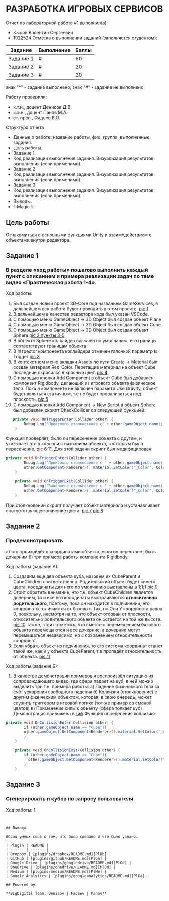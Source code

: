 # РАЗРАБОТКА ИГРОВЫХ СЕРВИСОВ
Отчет по лабораторной работе #1 выполнил(а):
- Кыров Валентин Сергеевич
- 1922524
Отметка о выполнении заданий (заполняется студентом):

| Задание | Выполнение | Баллы |
| ------ | ------ | ------ |
| Задание 1 | # | 60 |
| Задание 2 | # | 20 |
| Задание 3 | # | 20 |

знак "*" - задание выполнено; знак "#" - задание не выполнено;

Работу проверили:
- к.т.н., доцент Денисов Д.В.
- к.э.н., доцент Панов М.А.
- ст. преп., Фадеев В.О.


Структура отчета

- Данные о работе: название работы, фио, группа, выполненные задания.
- Цель работы.
- Задание 1.
- Код реализации выполнения задания. Визуализация результатов выполнения (если применимо).
- Задание 2.
- Код реализации выполнения задания. Визуализация результатов выполнения (если применимо).
- Задание 3.
- Код реализации выполнения задания. Визуализация результатов выполнения (если применимо).
- Выводы.
- ✨Magic ✨

## Цель работы
Ознакомиться с основными функциями Unity и взаимодействием с объектами внутри редактора.

## Задание 1
### В разделе «ход работы» пошагово выполнить каждый пункт с описанием и примера реализации задач по теме видео «Практическая работа 1-4».
Ход работы:
1. Был создан новый проект 3D-Core под названием GameServices, в дальнейшем вся работа будет проходить в этом проекте. [pic 1](https://drive.google.com/file/d/14WnskIyDgGCBZCJIN7sxEGTqSo85K3uU/view?usp=sharing)
2. В дальнейшем в качестве редактора кода был указан VSCode. 
3. С помощью меню GameObject -> 3D Object был создан объект Plane
4. С помощью меню GameObject -> 3D Object был создан объект Cube
5. С помощью меню GameObject -> 3D Object был создан объект Sphere [pic 2 пункты 3-5](https://drive.google.com/file/d/1NId8BSxX67R8x984uoGO-HU-BS2soP7d/view?usp=sharing)
6. В объекте Sphere коллайдер включён по умолчанию, его границы соответствуют границам объекта
7. В Inspector компонента коллайдера отмечен галочкой параметр Is Trigger [pic 3](https://drive.google.com/file/d/1suiYb3clYUGOX7MYqwOU7KanWS_pxrt0/view?usp=sharing)
8. В контекстном меню вкладки Assets по пути Create -> Material был создан материал Red_Color. Перетащив материал на объект Cube последний окрасился в красный цвет. [pic 4](https://drive.google.com/file/d/1kaSXNrKRx7z5n_vF6zVE-6vTm8PY7oOQ/view?usp=sharing)
9. С помощью кнопки Add Component в объект Cube был добавлен компонент Rigidbody, делающий из игрового объекта физическое тело. Пока в компоненте не включен параметр Use Gravity, объект будет являться статичным, т.е не будет проваливаться под плоскость. [pic 5](https://drive.google.com/file/d/1IW48L7jIRSWVtdibaAAunu0FJ2NZLF2t/view?usp=sharing)
10. С помощью кнопки Add Component -> New Script в объект Sphere был добавлен скрипт CheckCollider со следующей функцией:
```csharp
   private void OnTriggerEnter(Collider other) {
        Debug.Log("Произошло столкновение с" + other.gameObject.name);
    }
```
Функция проверяет, было ли пересечение объекта с другим, и указывает это в консоли с названием объекта, с которым было пересечение. [pic 6](https://drive.google.com/file/d/1TkrGM93zCbgRvGa_Z8ukv-87ouX3iYld/view?usp=sharing)
11. Для этой задачи скрипт был модифицирован:
```csharp
private void OnTriggerEnter(Collider other) {
        Debug.Log("Произошло столкновение с " + other.gameObject.name);
        other.GetComponent<Renderer>().material.SetColor("_Color", Color.green);
    }
    
    private void OnTriggerExit(Collider other) {
        Debug.Log("Завершено столкновение с " + other.gameObject.name);
        other.GetComponent<Renderer>().material.SetColor("_Color", Color.red);
    }
```
При столкновении скрипт получает объект материала и устанавливает соответствующее значение цвета. [pic 7](https://drive.google.com/file/d/1Wdn4IqLU_I2BkrAbmgNWSMiT5msZvsiy/view?usp=sharing) [pic 8](https://drive.google.com/file/d/1HL-6SQRZULvYDV8-oy6Xt9fS0Jap31Dn/view?usp=sharing)



## Задание 2
### Продемонстрировать 
а) что произойдёт с координатами объекта, если он перестанет быть дочерним
б) три примера работы компонента Rigidbody.

Ход работы (задание А):
1. Создадим ещё два объекта куба, назовём их CubeParent и CubeChildren соответственно. Родительский объект будет синего цвета, координаты для него по умолчанию выставлены в 1;1;1 [pic 9](https://drive.google.com/file/d/1IFFdAgwFwLdOCQArwBFEQMdqMYRJ26SU/view?usp=sharing)
2. Стоит обратить внимание, что т.к. объект CubeChildren является дочерним, то и все его координаты выстраиваются **относительно родительского**, поэтому, пока он находится в подчинении, его координаты отличаются от базовых. Так, по Оси Y координата равна 0, поскольку, несмотря на то, что объект оторван от плоскости, относительно родительского объекта он остаётся на той же высоте. [pic 10](https://drive.google.com/file/d/1iCyBcFhsmtDb9ELh7VB6vw2ytgtYX-nN/view?usp=sharing) Также, стоит отметить, что вместе с перемещением базового объекта перемещаются и все дочерние, а дочерние могут перемещаться независимо, но с сохранением относительности координат.
3. Если убрать объект из подчинения, то его система координат станет такой же, как и у объекта CubeParent, т.е пропадёт относительность от объекта. [pic 11](https://drive.google.com/file/d/1xp9j5XmX4yu2Kv-HnfWfmypNavdOv9pY/view?usp=sharing)

Ход работы (задание Б):
1. В качестве демонстрации примеров я воспроизвёл ситуацию из сопровождающего видео, где сфера падает на куб, в ней можно выделить три т.н. примера работы:
а) Падение физического тела за счёт ускорения свободного падения
б) Коллизия (столкновение) с другим физическим объектом, которая, в свою очередь, может служить триггером в игровой логике (тот же пример со сменой цветов)
в) Применение силы к объекту (сфера толкает куб)
Демонстрация приложена в [гиф](https://drive.google.com/file/d/19JY25GIaC8a2pgPHPn3y3Tk0Oro-D6VL/view?usp=sharing)
Функция определения коллизии: 
```csharp
private void OnCollisionEnter(Collision other) {
        if (other.gameObject.name == "Cube"){
        other.gameObject.GetComponent<Renderer>().material.SetColor("_Color", Color.blue);
        }
    }

    private void OnCollisionExit(Collision other) {
        if (other.gameObject.name == "Cube"){
          other.gameObject.GetComponent<Renderer>().material.SetColor("_Color", Color.grey);
        }
    }
```

## Задание 3
### Сгенерировать n кубов по запросу пользователя

Ход работы:
1. 

```


## Выводы

Абзац умных слов о том, что было сделано и что было узнано.

| Plugin | README |
| ------ | ------ |
| Dropbox | [plugins/dropbox/README.md][PlDb] |
| GitHub | [plugins/github/README.md][PlGh] |
| Google Drive | [plugins/googledrive/README.md][PlGd] |
| OneDrive | [plugins/onedrive/README.md][PlOd] |
| Medium | [plugins/medium/README.md][PlMe] |
| Google Analytics | [plugins/googleanalytics/README.md][PlGa] |

## Powered by

**BigDigital Team: Denisov | Fadeev | Panov**
